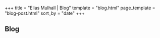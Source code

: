+++
title = "Elias Mulhall | Blog"
template = "blog.html"
page_template = "blog-post.html"
sort_by = "date"
+++

## Blog
